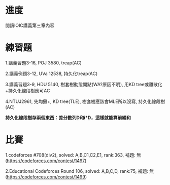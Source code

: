 # 進度

閱讀IOIC講義第三章內容

# 練習題

1.講義習題3-16, POJ 3580, treap(AC)

2.講義例題3-12, UVa 12538, 持久化treap(AC) 

3.講義習題3-9, HDU 5140, 樹套樹動態開點(WA?原因不明), 用KD tree或離散化+持久化線段樹應可AC 

4.NTUJ2961, 先均攤+, KD tree(TLE), 樹套樹應該會MLE所以沒寫, 持久化線段樹(AC) 

**持久化線段樹存兩個東西：差分數列D和i*D，這樣就能算前綴和**

# 比賽

1.codeforces #708(div2), solved: A,B,C1,C2,E1, rank:363, 補題: 無 (https://codeforces.com/contest/1497)

2.Educational Codeforces Round 106, solved: A,B,C,D, rank:75, 補題: 無 (https://codeforces.com/contest/1499)

